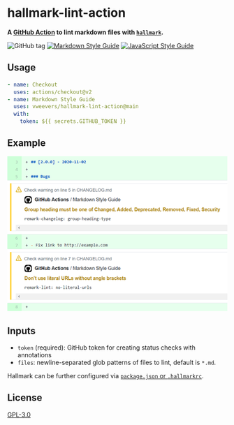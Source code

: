 # hallmark-lint-action

**A [GitHub Action](https://github.com/features/actions) to lint markdown files with [`hallmark`](https://github.com/vweevers/hallmark).**

![GitHub tag](https://img.shields.io/github/v/tag/vweevers/hallmark-lint-action?sort=semver)
[![Markdown Style Guide](https://img.shields.io/badge/md_style-hallmark-brightgreen.svg)](https://github.com/vweevers/hallmark)
[![JavaScript Style Guide](https://img.shields.io/badge/code_style-standard-brightgreen.svg)](https://standardjs.com)

## Usage

```yaml
- name: Checkout
  uses: actions/checkout@v2
- name: Markdown Style Guide
  uses: vweevers/hallmark-lint-action@main
  with:
    token: ${{ secrets.GITHUB_TOKEN }}
```

## Example

![Example](example.png)

## Inputs

- `token` (required): GitHub token for creating status checks with annotations
- `files`: newline-separated glob patterns of files to lint, default is `*.md`.

Hallmark can be further configured via [`package.json` or `.hallmarkrc`](https://github.com/vweevers/hallmark).

## License

[GPL-3.0](LICENSE)
